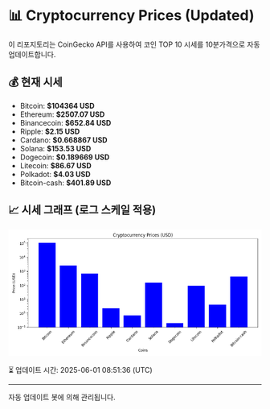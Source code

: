 
# 📊 Cryptocurrency Prices (Updated)

이 리포지토리는 CoinGecko API를 사용하여 코인 TOP 10 시세를 10분가격으로 자동 업데이트합니다.

## 💰 현재 시세
- Bitcoin: **$104364 USD**
- Ethereum: **$2507.07 USD**
- Binancecoin: **$652.84 USD**
- Ripple: **$2.15 USD**
- Cardano: **$0.668867 USD**
- Solana: **$153.53 USD**
- Dogecoin: **$0.189669 USD**
- Litecoin: **$86.67 USD**
- Polkadot: **$4.03 USD**
- Bitcoin-cash: **$401.89 USD**

## 📈 시세 그래프 (로그 스케일 적용)
![Crypto Prices](crypto_prices.png)

⏳ 업데이트 시간: 2025-06-01 08:51:36 (UTC)

---
자동 업데이트 봇에 의해 관리됩니다.
